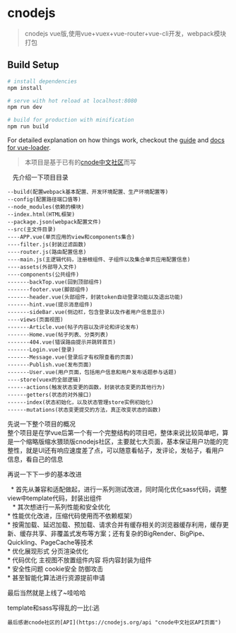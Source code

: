 # cnodejs

> cnodejs vue版,使用vue+vuex+vue-router+vue-cli开发，webpack模块打包
## Build Setup

``` bash
# install dependencies
npm install

# serve with hot reload at localhost:8080
npm run dev

# build for production with minification
npm run build
```

For detailed explanation on how things work, checkout the [guide](http://vuejs-templates.github.io/webpack/) and [docs for vue-loader](http://vuejs.github.io/vue-loader).

    
 > 本项目是基于已有的[cnode中文社区](https://cnodejs.org "cnode中文社区主页")而写
 
 
    先介绍一下项目目录
    
    
    --build(配置webpack基本配置、开发环境配置、生产环境配置等)
    --config(配置路径端口值等)  
    --node_modules(依赖的模块)
    --index.html(HTML框架)
    --package.json(webpack配置文件)
    --src(主文件目录)
    ----APP.vue(单页应用的view和components集合)
    ----filter.js(封装过滤函数)
    ----router.js(路由配置信息)
    ----main.js(主逻辑代码，注册根组件、子组件以及集合单页应用配置信息)
    ----assets(外部导入文件)
    ----components(公共组件)
    -------backTop.vue(回到顶部组件)
    -------footer.vue(脚部组件)
    -------header.vue(头部组件，封装token自动登录功能以及退出功能)
    -------hint.vue(提示消息组件)
    -------sideBar.vue(侧边栏，包含登录以及作者用户信息显示)
    ----views(页面视图)
    -------Article.vue(帖子内容以及评论和评论发布)
    -------Home.vue(帖子列表、分类列表)
    -------404.vue(错误路由提示并跳转首页)
    -------Login.vue(登录)
    -------Message.vue(登录后才有权限查看的页面)
    -------Publish.vue(发布页面)
    -------User.vue(用户页面，包括用户信息和用户发布话题参与话题)
    ----store(vuex的全部逻辑)
    ------actions(触发状态变更的函数，封装状态变更的其他行为)
    ------getters(状态的对外接口)
    ------index(状态初始化，以及状态管理store实例初始化)
    ------mutations(状态变更提交的方法，真正改变状态的函数)
    

  
先说一下整个项目的概况  
整个项目是在学vue后第一个有一个完整结构的项目吧，整体来说比较简单吧，算是一个缩略版缩水猥琐版cnodejs社区，主要就七大页面，基本保证用户功能的完整性，就是UI还有响应速度差了点，可以随意看帖子，发评论，发帖子，看用户信息，看自己的信息

  
再说一下下一步的基本改进

   * 首先从兼容和适配做起，进行一系列测试改进，同时简化优化sass代码，调整view中template代码，封装出组件  
    * 其次想进行一系列性能和安全优化  
    * 性能优化改进，压缩代码使用而不依赖框架）  
    * 按需加载、延迟加载、预加载、请求合并有缓存相关的浏览器缓存利用，缓存更新、缓存共享、非覆盖式发布等方案；还有复杂的BigRender、BigPipe、Quickling、PageCache等技术  
    * 优化展现形式  分页渲染优化  
    * 代码优化  主视图不放置组件内容  将内容封装为组件  
    * 安全性问题  cookie安全  防御攻击  
    * 甚至智能化算法进行资源提前申请  
  
最后当然就是上线了~哇哈哈  

template和sass写得乱的一比(:逃

    最后感谢cnode社区的[API](https://cnodejs.org/api "cnode中文社区API页面")
    
